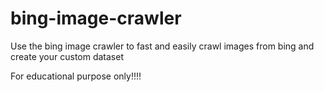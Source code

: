 # bing-image-crawler
Use the bing image crawler to fast and easily crawl images from bing and create your custom dataset

For educational purpose only!!!!
